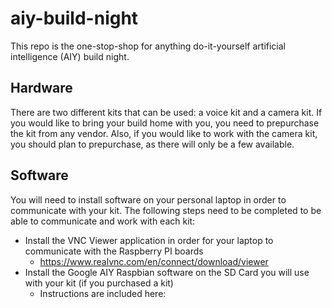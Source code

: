 # aiy-build-night

This repo is the one-stop-shop for anything do-it-yourself artificial intelligence (AIY) build night.

## Hardware

There are two different kits that can be used: a voice kit and a camera kit. If you would like to bring your build home with you, you need to prepurchase the kit from any vendor. Also, if you would like to work with the camera kit, you should plan to prepurchase, as there will only be a few available.

## Software

You will need to install software on your personal laptop in order to communicate with your kit.
The following steps need to be completed to be able to communicate and work with each kit:

- Install the VNC Viewer application in order for your laptop to communicate with the Raspberry PI boards
  - https://www.realvnc.com/en/connect/download/viewer
- Install the Google AIY Raspbian software on the SD Card you will use with your kit (if you purchased a kit)
  - Instructions are included here: 
